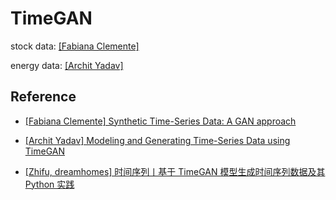 # TimeGAN




stock data: [[Fabiana Clemente]][ Synthetic Time-Series Data: A GAN approach]

energy data: [[Archit Yadav]][Modeling and Generating Time-Series Data using TimeGAN]


## Reference




* [Synthetic Time-Series Data: A GAN approach]: https://towardsdatascience.com/synthetic-time-series-data-a-gan-approach-869a984f2239
[[Fabiana Clemente] Synthetic Time-Series Data: A GAN approach](https://towardsdatascience.com/synthetic-time-series-data-a-gan-approach-869a984f2239)

* [Modeling and Generating Time-Series Data using TimeGAN]: https://towardsdatascience.com/modeling-and-generating-time-series-data-using-timegan-29c00804f54d
[[Archit Yadav] Modeling and Generating Time-Series Data using TimeGAN](https://towardsdatascience.com/modeling-and-generating-time-series-data-using-timegan-29c00804f54d)


* [时间序列丨基于 TimeGAN 模型生成时间序列数据及其 Python 实践]: https://zhuanlan.zhihu.com/p/410176524
[[Zhifu, dreamhomes] 时间序列丨基于 TimeGAN 模型生成时间序列数据及其 Python 实践](https://zhuanlan.zhihu.com/p/410176524)
